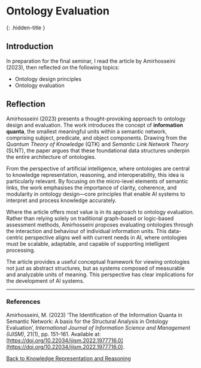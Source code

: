 # Ontology Evaluation
{: .hidden-title }

## Introduction

In preparation for the final seminar, I read the article by Amirhosseini (2023), then reflected on the following topics:  
- Ontology design principles  
- Ontology evaluation  


## Reflection

Amirhosseini (2023) presents a thought-provoking approach to ontology design and evaluation. The work introduces the concept of **information quanta**, the smallest meaningful units within a semantic network, comprising subject, predicate, and object components. Drawing from the *Quantum Theory of Knowledge* (QTK) and *Semantic Link Network Theory* (SLNT), the paper argues that these foundational data structures underpin the entire architecture of ontologies.

From the perspective of artificial intelligence, where ontologies are central to knowledge representation, reasoning, and interoperability, this idea is particularly relevant. By focusing on the micro-level elements of semantic links, the work emphasises the importance of clarity, coherence, and modularity in ontology design—core principles that enable AI systems to interpret and process knowledge accurately.

Where the article offers most value is in its approach to ontology evaluation. Rather than relying solely on traditional graph-based or logic-based assessment methods, Amirhosseini proposes evaluating ontologies through the interaction and behaviour of individual information units. This data-centric perspective aligns well with current needs in AI, where ontologies must be scalable, adaptable, and capable of supporting intelligent processing.

The article provides a useful conceptual framework for viewing ontologies not just as abstract structures, but as systems composed of measurable and analyzable units of meaning. This perspective has clear implications for the development of AI systems.

---

### References

Amirhosseini, M. (2023) ‘The Identification of the Information Quanta in Semantic Network: A basis for the Structural Analysis in Ontology Evaluation’, *International Journal of Information Science and Management (IJISM)*, 21(1), pp. 151–161. Available at: [https://doi.org/10.22034/ijism.2022.1977716.0](https://doi.org/10.22034/ijism.2022.1977716.0).

[Back to Knowledge Representation and Reasoning](/krr)
